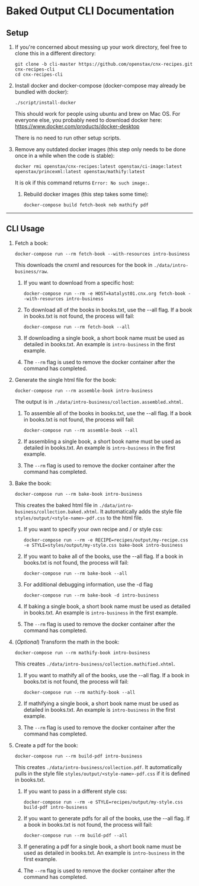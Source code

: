 
Baked Output CLI Documentation
==============================

Setup
-----

1. If you're concerned about messing up your work directory, feel free to clone this in a different directory:

   ```
   git clone -b cli-master https://github.com/openstax/cnx-recipes.git cnx-recipes-cli
   cd cnx-recipes-cli
   ```

1. Install docker and docker-compose (docker-compose may already be bundled with docker):

   ```
   ./script/install-docker
   ```

   This should work for people using ubuntu and brew on Mac OS. For everyone else, you probably need to download docker here: https://www.docker.com/products/docker-desktop

   There is no need to run other setup scripts.

1. Remove any outdated docker images (this step only needs to be done once in a while when the code is stable):

   ```
   docker rmi openstax/cnx-recipes:latest openstax/ci-image:latest openstax/princexml:latest openstax/mathify:latest
   ```

   It is ok if this command returns `Error: No such image:`.

   1. Rebuild docker images (this step takes some time):

      ```
      docker-compose build fetch-book neb mathify pdf
      ```

---

CLI Usage
---------

1. Fetch a book:

   ```
   docker-compose run --rm fetch-book --with-resources intro-business
   ```

   This downloads the cnxml and resources for the book in `./data/intro-business/raw`.

   1. If you want to download from a specific host:

      ```
      docker-compose run --rm -e HOST=katalyst01.cnx.org fetch-book --with-resources intro-business
      ```

    2. To download all of the books in books.txt, use the --all flag. If a book in books.txt is not found, the process will fail:

        ```
        docker-compose run --rm fetch-book --all
        
        ```
    3. If downloading a single book, a short book name must be used as detailed in books.txt. An example is `intro-business` in the first example.

    4. The `--rm` flag is used to remove the docker container after the command has completed.


2. Generate the single html file for the book:

   ```
   docker-compose run --rm assemble-book intro-business
   ```

     The output is in `./data/intro-business/collection.assembled.xhtml`.

    1. To assemble all of the books in books.txt, use the --all flag. If a book in books.txt is not found, the process will fail:

        ```
        docker-compose run --rm assemble-book --all
        
        ```
    2. If assembling a single book, a short book name must be used as detailed in books.txt. An example is `intro-business` in the first example.

    3. The `--rm` flag is used to remove the docker container after the command has completed.

3. Bake the book:

   ```
   docker-compose run --rm bake-book intro-business
   ```

   This creates the baked html file in `./data/intro-business/collection.baked.xhtml`.  It automatically adds the style file `styles/output/<style-name>-pdf.css` to the html file.

   1. If you want to specify your own recipe and / or style css:

      ```
      docker-compose run --rm -e RECIPE=recipes/output/my-recipe.css -e STYLE=styles/output/my-style.css bake-book intro-business
      ``` 

    1. If you want to bake all of the books, use the --all flag. If a book in books.txt is not found, the process will fail:

        ```
        docker-compose run --rm bake-book --all
        ```
    2. For additional debugging information, use the -d flag
   
        ```
        docker-compose run --rm bake-book -d intro-business
        ```
    3. If baking a single book, a short book name must be used as detailed in books.txt. An example is `intro-business` in the first example.

    4. The `--rm` flag is used to remove the docker container after the command has completed.

4. (*Optional*) Transform the math in the book:

   ```
   docker-compose run --rm mathify-book intro-business
   ```

   This creates `./data/intro-business/collection.mathified.xhtml`.

   1. If you want to mathify all of the books, use the --all flag. If a book in books.txt is not found, the process will fail:

        ```
        docker-compose run --rm mathify-book --all
        ```

    2. If mathifying a single book, a short book name must be used as detailed in books.txt. An example is `intro-business` in the first example.

    3. The `--rm` flag is used to remove the docker container after the command has completed.
   
5. Create a pdf for the book:

   ```
   docker-compose run --rm build-pdf intro-business
   ```

   This creates `./data/intro-business/collection.pdf`.  It automatically pulls in the style file `styles/output/<style-name>-pdf.css` if it is defined in books.txt.

   1. If you want to pass in a different style css:

      ```
      docker-compose run --rm -e STYLE=recipes/output/my-style.css build-pdf intro-business
      ```
    2. If you want to generate pdfs for all of the books, use the --all flag. If a book in books.txt is not found, the process will fail:

        ```
        docker-compose run --rm build-pdf --all
        ```

    3. If generating a pdf for a single book, a short book name must be used as detailed in books.txt. An example is `intro-business` in the first example.

    4. The `--rm` flag is used to remove the docker container after the command has completed.













